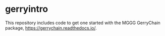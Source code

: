# gerryintro
This repository includes code to get one started with the MGGG GerryChain package, https://gerrychain.readthedocs.io/.
